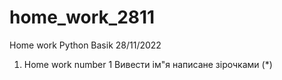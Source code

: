# home_work_2811
Home work Python Basik 28/11/2022
1) Home work number 1
Вивести ім"я написане зірочками (*)